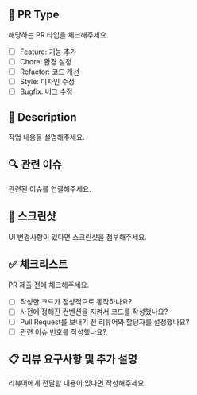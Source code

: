 ## 🔄 PR Type

해당하는 PR 타입을 체크해주세요.
- [ ] Feature: 기능 추가
- [ ] Chore: 환경 설정
- [ ] Refactor: 코드 개선
- [ ] Style: 디자인 수정
- [ ] Bugfix: 버그 수정

## 📝 Description

작업 내용을 설명해주세요.

## 🔍 관련 이슈

관련된 이슈를 연결해주세요.

## 📸 스크린샷

UI 변경사항이 있다면 스크린샷을 첨부해주세요.

## ✅ 체크리스트

PR 제출 전에 체크해주세요.
- [ ] 작성한 코드가 정상적으로 동작하나요?
- [ ] 사전에 정해진 컨벤션을 지켜서 코드를 작성했나요?
- [ ] Pull Request를 보내기 전 리뷰어와 할당자를 설정했나요?
- [ ] 관련 이슈 번호를 작성했나요?

## 📋 리뷰 요구사항 및 추가 설명

리뷰어에게 전달할 내용이 있다면 작성해주세요.
